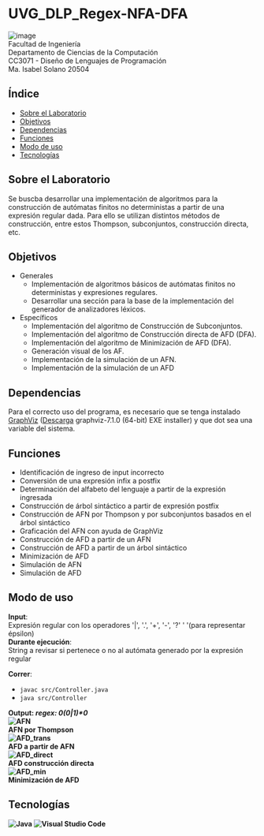 # UVG_DLP_Regex-NFA-DFA

![image](https://user-images.githubusercontent.com/60373842/221439305-0e3391c1-9e72-4a1c-921d-1bbbe91b4f29.png) <br>
Facultad de Ingeniería <br>
Departamento de Ciencias de la Computación <br>
CC3071 - Diseño de Lenguajes de Programación <br>
Ma. Isabel Solano 20504 <br>

## Índice
* [Sobre el Laboratorio](https://github.com/MaIsabelSolano/UVG_DLP_Regex-NFA-DFA#sobre-el-laboratorio)
* [Objetivos](https://github.com/MaIsabelSolano/UVG_DLP_Regex-NFA-DFA#dependencias)
* [Dependencias](https://github.com/MaIsabelSolano/UVG_DLP_Regex-NFA-DFA#dependencias)
* [Funciones](https://github.com/MaIsabelSolano/UVG_DLP_Regex-NFA-DFA#funciones)
* [Modo de uso](https://github.com/MaIsabelSolano/UVG_DLP_Regex-NFA-DFA#modo-de-uso)
* [Tecnologías](https://github.com/MaIsabelSolano/UVG_DLP_Regex-NFA-DFA#tecnologías)

## Sobre el Laboratorio
Se buscba desarrollar una implementación de algoritmos para la construcción de autómatas finitos no deterministas a partir de una expresión regular dada. Para ello se utilizan distintos métodos de construcción, entre estos Thompson, subconjuntos, construcción directa, etc. 

## Objetivos
* Generales
  * Implementación de algoritmos básicos de autómatas finitos no deterministas y expresiones regulares.
  * Desarrollar una sección para la base de la implementación del generador de analizadores léxicos.
* Específicos
  * Implementación del algoritmo de Construcción de Subconjuntos.
  * Implementación del algoritmo de Construcción directa de AFD (DFA).
  * Implementación del algoritmo de Minimización de AFD (DFA).
  * Generación visual de los AF.
  * Implementación de la simulación de un AFN.
  * Implementación de la simulación de un AFD

## Dependencias
Para el correcto uso del programa, es necesario que se tenga instalado [GraphViz](https://github.com/nidi3/graphviz-java) ([Descarga](https://graphviz.org/download/) graphviz-7.1.0 (64-bit) EXE installer) y que dot sea una variable del sistema. 

## Funciones
* Identificación de ingreso de input incorrecto
* Conversión de una expresión infix a postfix
* Determinación del alfabeto del lenguaje a partir de la expresión ingresada
* Construcción de árbol sintáctico a partir de expresión postfix
* Construcción de AFN por Thompson y por subconjuntos basados en el árbol sintáctico
* Graficación del AFN con ayuda de GraphViz
* Construcción de AFD a partir de un AFN
* Construcción de AFD a partir de un árbol sintáctico
* Minimización de AFD
* Simulación de AFN
* Simulación de AFD

## Modo de uso 
<b>Input</b>: <br>
Expresión regular con los operadores '|', '.', '+', '-', '?' ' '(para representar épsilon) <br>
<b>Durante ejecución</b>: <br>
String a revisar si pertenece o no al autómata generado por la expresión regular

<b>Correr</b>:
* `javac src/Controller.java`
* `java src/Controller`

<b>Output<b>: 
<i>regex: 0(0|1)*0</i><br>
![AFN](https://user-images.githubusercontent.com/60373842/226206781-85cb6750-ab6a-4f1f-91ae-d01c9a7c29ee.jpg) <br>
AFN por Thompson<br>
![AFD_trans](https://user-images.githubusercontent.com/60373842/226206862-d5fa6676-f7d9-4cfc-a32d-969ac8f88b7a.jpg) <br>
AFD a partir de AFN<br>
![AFD_direct](https://user-images.githubusercontent.com/60373842/226208365-5a9060f6-9aa8-4f62-9b0e-f62b6f51e18e.jpg)<br>
AFD construcción directa<br>
![AFD_min](https://user-images.githubusercontent.com/60373842/226208387-ec44c760-9693-4a7f-bb4d-b8b599995a04.jpg)<br>
Minimización de AFD<br>

## Tecnologías
![Java](https://img.shields.io/badge/java-%23ED8B00.svg?style=for-the-badge&logo=java&logoColor=white) ![Visual Studio Code](https://img.shields.io/badge/Visual%20Studio%20Code-0078d7.svg?style=for-the-badge&logo=visual-studio-code&logoColor=white)
